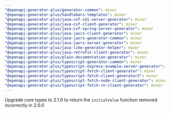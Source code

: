 ```yaml
---
"@openapi-generator-plus/generator-common": minor
"@openapi-generator-plus/handlebars-templates": minor
"@openapi-generator-plus/java-cxf-cdi-server-generator": minor
"@openapi-generator-plus/java-cxf-client-generator": minor
"@openapi-generator-plus/java-cxf-spring-server-generator": minor
"@openapi-generator-plus/java-jaxrs-client-generator": minor
"@openapi-generator-plus/java-jaxrs-generator-common": minor
"@openapi-generator-plus/java-jaxrs-server-generator": minor
"@openapi-generator-plus/java-like-generator-helper": minor
"@openapi-generator-plus/java-retrofit-client-generator": minor
"@openapi-generator-plus/plain-documentation-generator": minor
"@openapi-generator-plus/typescript-generator-common": minor
"@openapi-generator-plus/typescript-express-example-server-generator": minor
"@openapi-generator-plus/typescript-fetch-client-generator": minor
"@openapi-generator-plus/typescript-fetch-client-generator2": minor
"@openapi-generator-plus/typescript-fetch-node-client-generator": minor
"@openapi-generator-plus/typescript-fetch-rn-client-generator": minor
---
```


Upgrade core types to 2.1.0 to return the `initialValue` function removed incorrectly in 2.0.0
